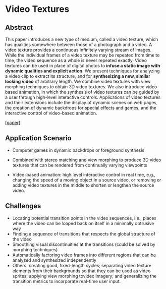 # Video Textures

## Abstract

This paper introduces a new type of medium, called a video texture, which has qualities somewhere between those of a photograph and a video. A video texture provides a continuous infinitely varying stream of images. While the individual frames of a video texture may be repeated from time to time, the video sequence as a whole is never repeated exactly. Video textures can be used in place of digital photos to **infuse a static image with dynamic qualities and explicit action**. We present techniques for analyzing a video clip to extract its structure, and for **synthesizing a new, similar looking video** of arbitrary length. We combine video textures with view morphing techniques to obtain 3D video textures. We also introduce video-based animation, in which the synthesis of video textures can be guided by a user through high-level interactive controls. Applications of video textures and their extensions include the display of dynamic scenes on web pages, the creation of dynamic backdrops for special effects and games, and the interactive control of video-based animation.

[[paper]](http://szeliski.org/papers/Schodl-SG2000.pdf)



## Application Scenario

* Computer games in dynamic backdrops or foreground synthesis

* Combined with stereo matching and view morphing to produce 3D video textures that can be rendered from continually varying viewpoints

* Video-based animation: high level interactive control in real time, e.g., changing the speed of a moving object in a source video, or removing or adding video textures in the middle to shorten or lengthen the source video.



## Challenges

* Locating potential transition points in the video sequences, i.e., places where the video can be looped back on itself in a minimally obtrusive way
* Finding a sequence of transitions that respects the global structure of the video
* Smoothing visual discontinuities at the transitions (could be solved by morphing techniques)
* Automatically factoring video frames into different regions that can be analyzed and synthesized independently
* Others: creating good, fixed-length cycles; separating video texture elements from their backgrounds so that they can be used as video sprites; applying view morphing tovideo imagery; and generalizing the transition metrics to incorporate real-time user input.


